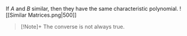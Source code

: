 If $A$ and $B$ similar, then they have the same characteristic polynomial.
![[Similar Matrices.png|500]]

> [!Note]+ 
>The converse is not always true. 
